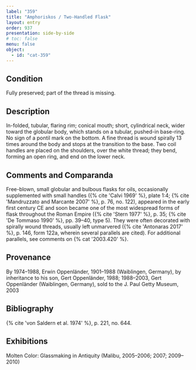 ```yaml
---
label: "359"
title: "Amphoriskos / Two-Handled Flask"
layout: entry
order: 937
presentation: side-by-side
# toc: false
menu: false
object:
  - id: "cat-359"
---
```


## Condition

Fully preserved; part of the thread is missing.

## Description

In-folded, tubular, flaring rim; conical mouth; short, cylindrical neck, wider toward the globular body, which stands on a tubular, pushed-in base-ring. No sign of a pontil mark on the bottom. A fine thread is wound spirally 13 times around the body and stops at the transition to the base. Two coil handles are placed on the shoulders, over the white thread; they bend, forming an open ring, and end on the lower neck.

## Comments and Comparanda

Free-blown, small globular and bulbous flasks for oils, occasionally supplemented with small handles ({% cite 'Calvi 1969' %}, plate 1:4; {% cite 'Mandruzzato and Marcante 2007' %}, p. 76, no. 122), appeared in the early first century CE and soon became one of the most widespread forms of flask throughout the Roman Empire ({% cite 'Stern 1977' %}, p. 35; {% cite 'De Tommaso 1990' %}, pp. 39–40, type 5). They were often decorated with spirally wound threads, usually left unmarvered ({% cite 'Antonaras 2017' %}, p. 146, form 122a, wherein several parallels are cited). For additional parallels, see comments on {% cat '2003.420' %}.

## Provenance

By 1974–1988, Erwin Oppenländer, 1901–1988 (Waiblingen, Germany), by inheritance to his son, Gert Oppenländer, 1988; 1988–2003, Gert Oppenländer (Waiblingen, Germany), sold to the J. Paul Getty Museum, 2003

## Bibliography

{% cite 'von Saldern et al. 1974' %}, p. 221, no. 644.

## Exhibitions

Molten Color: Glassmaking in Antiquity (Malibu, 2005–2006; 2007; 2009–2010)